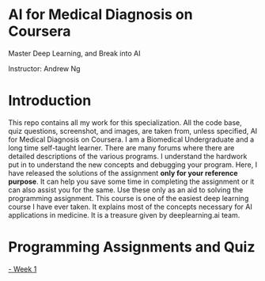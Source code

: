 # AI for Medical Diagnosis on Coursera

Master Deep Learning, and Break into AI

Instructor: Andrew Ng

# Introduction
This repo contains all my work for this specialization. All the code base, quiz questions, screenshot, and images, are taken from, unless specified, AI for Medical Diagnosis on Coursera. I am a Biomedical Undergraduate and a long time self-taught learner. There are many forums where there are detailed descriptions of the various programs. I understand the hardwork put in to understand the new concepts and debugging your program. Here, I have released the solutions of the assignment **only for your reference purpose**. It can help you save some time in completing the assignment or it can also assist you for the same. Use these only as an aid to solving the programming assignment. This course is one of the easiest deep learning course I have ever taken. It explains most of the concepts necessary for AI applications in medicine. It is a treasure given by deeplearning.ai team.

# Programming Assignments and Quiz

[- Week 1 ](https://github.com/mk-gurucharan/AI-for-Medical-Diagnosis/tree/master/Week%201)


